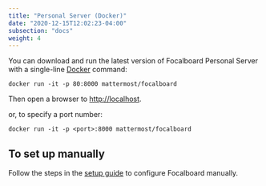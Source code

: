 ```yaml
---
title: "Personal Server (Docker)"
date: "2020-12-15T12:02:23-04:00"
subsection: "docs"
weight: 4
---
```


You can download and run the latest version of Focalboard Personal Server with a single-line <a href="https://www.docker.com/">Docker</a> command:

```
docker run -it -p 80:8000 mattermost/focalboard
```

Then open a browser to <a href="http://localhost">http://localhost</a>.

or, to specify a port number:

```
docker run -it -p <port>:8000 mattermost/focalboard
```

## To set up manually

Follow the steps in the [setup guide](../ubuntu) to configure Focalboard manually.
